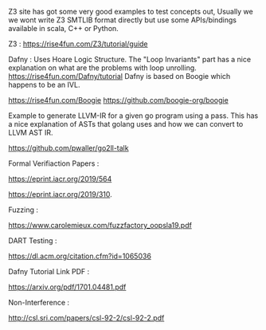 Z3 site has got some very good examples to test concepts out, Usually we
we wont write Z3 SMTLIB format directly but use some APIs/bindings
available in
scala, C++ or Python.

Z3 :
https://rise4fun.com/Z3/tutorial/guide

Dafny : Uses Hoare Logic Structure. The "Loop Invariants" part has a nice
explanation on what are the problems with loop unrolling.
https://rise4fun.com/Dafny/tutorial
Dafny is based on Boogie which happens to be an IVL.

https://rise4fun.com/Boogie
https://github.com/boogie-org/boogie

Example to generate LLVM-IR for a given go program using a pass.
This has a nice explanation of ASTs that golang uses and how we can
convert to LLVM AST IR.

https://github.com/pwaller/go2ll-talk

Formal Verifiaction Papers : 

https://eprint.iacr.org/2019/564 

https://eprint.iacr.org/2019/310.

Fuzzing : 

https://www.carolemieux.com/fuzzfactory_oopsla19.pdf

DART Testing : 

https://dl.acm.org/citation.cfm?id=1065036

Dafny Tutorial Link PDF : 

https://arxiv.org/pdf/1701.04481.pdf


Non-Interference : 

http://csl.sri.com/papers/csl-92-2/csl-92-2.pdf
